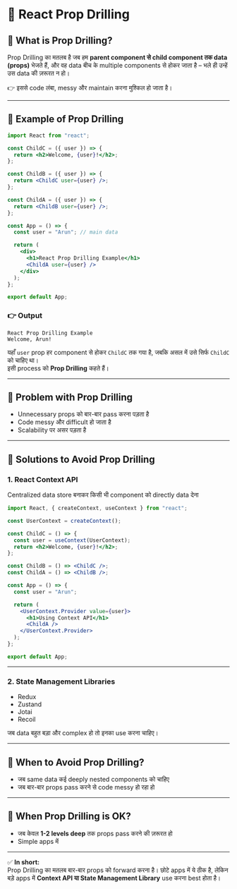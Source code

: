 # 📘 React Prop Drilling

## 🔹 What is Prop Drilling?
Prop Drilling का मतलब है जब हम **parent component से child component तक data (props)** भेजते हैं, और वह data बीच के multiple components से होकर जाता है – भले ही उन्हें उस data की ज़रूरत न हो।  

👉 इससे code लंबा, messy और maintain करना मुश्किल हो जाता है।  

---

## 🔹 Example of Prop Drilling

```jsx
import React from "react";

const ChildC = ({ user }) => {
  return <h2>Welcome, {user}!</h2>;
};

const ChildB = ({ user }) => {
  return <ChildC user={user} />;
};

const ChildA = ({ user }) => {
  return <ChildB user={user} />;
};

const App = () => {
  const user = "Arun"; // main data

  return (
    <div>
      <h1>React Prop Drilling Example</h1>
      <ChildA user={user} />
    </div>
  );
};

export default App;
```

### 👉 Output
```
React Prop Drilling Example
Welcome, Arun!
```

यहाँ `user` prop हर component से होकर `ChildC` तक गया है, जबकि असल में उसे सिर्फ `ChildC` को चाहिए था।  
इसी process को **Prop Drilling** कहते हैं।

---

## 🔹 Problem with Prop Drilling
- Unnecessary props को बार-बार pass करना पड़ता है  
- Code messy और difficult हो जाता है  
- Scalability पर असर पड़ता है  

---

## 🔹 Solutions to Avoid Prop Drilling

### 1. React Context API  
Centralized data store बनाकर किसी भी component को directly data देना  

```jsx
import React, { createContext, useContext } from "react";

const UserContext = createContext();

const ChildC = () => {
  const user = useContext(UserContext);
  return <h2>Welcome, {user}!</h2>;
};

const ChildB = () => <ChildC />;
const ChildA = () => <ChildB />;

const App = () => {
  const user = "Arun";

  return (
    <UserContext.Provider value={user}>
      <h1>Using Context API</h1>
      <ChildA />
    </UserContext.Provider>
  );
};

export default App;
```

---

### 2. State Management Libraries
- Redux  
- Zustand  
- Jotai  
- Recoil  

जब data बहुत बड़ा और complex हो तो इनका use करना चाहिए।  

---

## 🔹 When to Avoid Prop Drilling?
- जब same data कई deeply nested components को चाहिए  
- जब बार-बार props pass करने से code messy हो रहा हो  

---

## 🔹 When Prop Drilling is OK?
- जब केवल **1-2 levels deep** तक props pass करने की ज़रूरत हो  
- Simple apps में  

---

✅ **In short:**  
Prop Drilling का मतलब बार-बार props को forward करना है। छोटे apps में ये ठीक है, लेकिन बड़े apps में **Context API या State Management Library** use करना best होता है।  
